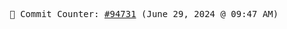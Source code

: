 <p align="center">
    <samp>
        📮 Commit Counter: <a href="https://github.com/Javascript-void0/Javascript-void0/commits/main">#94731</a> (June 29, 2024 @ 09:47 AM)
    </samp>
</p>